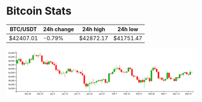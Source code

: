 # Bitcoin Stats

BTC/USDT|24h change|24h high|24h low|
|---|---|---|---|
|$42407.01|-0.79%|$42872.17|$41751.47|

<img src="./chart.svg">

